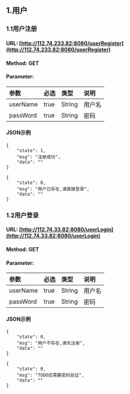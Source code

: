 ## 1.用户

### 1.1用户注册

#### URL: [http://112.74.233.82:8080/userRegister](http://112.74.233.82:8080/userRegister)

#### Method: GET

#### Parameter:

| 参数 | 必选 | 类型 | 说明 |
| :--- | :--- | :--- | :--- |
| userName | true | String | 用户名 |
| passWord | true | String | 密码 |

#### JSON示例

```
{
    "state": 1,
    "msg": "注册成功",
    "data": ""
}
```

```
{
    "state": 0,
    "msg": "用户已存在,请直接登录",
    "data": ""
}
```

### 1.2用户登录

#### URL: [http://112.74.33.82:8080/userLogin](http://112.74.33.82:8080/userLogin)

#### Method: GET

#### Parameter:

| 参数 | 必选 | 类型 | 说明 |
| :--- | :--- | :--- | :--- |
| userName | true | String | 用户名 |
| passWord | true | String | 密码 |

#### JSON示例

```
{
    "state": 0,
    "msg": "用户不存在,请先注册",
    "data": ""
}
```

```
{
    "state": 0,
    "msg": "TODO还需要密码验证",
    "data": ""
}
```



